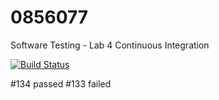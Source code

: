 # 0856077
Software Testing - Lab 4 Continuous Integration

[![Build Status](https://travis-ci.org/fantasticWolff/0856077.svg?branch=master)](https://travis-ci.org/fantasticWolff/0856077)

#134 passed
#133 failed
